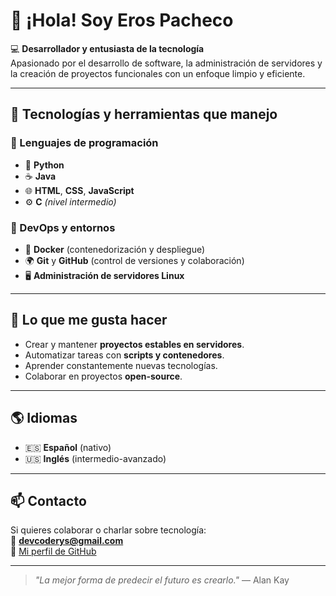 # 👋 ¡Hola! Soy Eros Pacheco

💻 **Desarrollador y entusiasta de la tecnología**  
Apasionado por el desarrollo de software, la administración de servidores y la creación de proyectos funcionales con un enfoque limpio y eficiente.  

---

## 🚀 Tecnologías y herramientas que manejo

### 🧠 Lenguajes de programación
- 🐍 **Python**
- ☕ **Java**
- 🌐 **HTML**, **CSS**, **JavaScript**
- ⚙️ **C** *(nivel intermedio)*

### 🐳 DevOps y entornos
- 🧩 **Docker** (contenedorización y despliegue)
- 🌍 **Git** y **GitHub** (control de versiones y colaboración)
- 🖥️ **Administración de servidores Linux**

---

## 🧰 Lo que me gusta hacer
- Crear y mantener **proyectos estables en servidores**.
- Automatizar tareas con **scripts y contenedores**.
- Aprender constantemente nuevas tecnologías.
- Colaborar en proyectos **open-source**.

---

## 🌎 Idiomas
- 🇪🇸 **Español** (nativo)  
- 🇺🇸 **Inglés** (intermedio-avanzado)

---

## 📫 Contacto
Si quieres colaborar o charlar sobre tecnología:  
📧 **devcoderys@gmail.com**  
🐙 [Mi perfil de GitHub](https://github.com/Devcodery)

---

> *"La mejor forma de predecir el futuro es crearlo."* — Alan Kay
